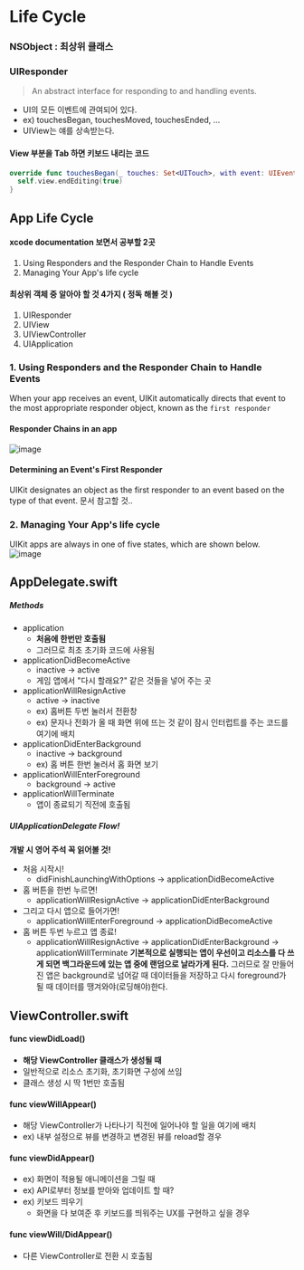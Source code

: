 # Life Cycle

### NSObject : 최상위 클래스

### UIResponder
> An abstract interface for responding to and handling events.

- UI의 모든 이벤트에 관여되어 있다. 
- ex) touchesBegan, touchesMoved, touchesEnded, ...
- UIView는 얘를 상속받는다.
#### 

#### View 부분을 Tab 하면 키보드 내리는 코드
```Swift
override func touchesBegan(_ touches: Set<UITouch>, with event: UIEvent?) {
  self.view.endEditing(true)
}
```

App Life Cycle
--
#### xcode documentation 보면서 공부할 2곳
1. Using Responders and the Responder Chain to Handle Events
2. Managing Your App's life cycle

#### 최상위 객체 중 알아야 할 것 4가지 ( 정독 해볼 것 )
1. UIResponder
2. UIView
3. UIViewController
4. UIApplication

### 1. Using Responders and the Responder Chain to Handle Events
When your app receives an event, UIKit automatically directs that event to the most appropriate responder object, known as the `first responder`
#### Responder Chains in an app  
![image](https://user-images.githubusercontent.com/26243835/49028904-ceda8680-f1e6-11e8-97ce-10f89009dae2.png)
#### Determining an Event's First Responder
UIKit designates an object as the first responder to an event based on the type of that event. 
문서 참고할 것..

### 2. Managing Your App's life cycle
UIKit apps are always in one of five states, which are shown below.  
![image](https://user-images.githubusercontent.com/26243835/49029380-c9ca0700-f1e7-11e8-91b8-477d2f3f1d30.png)

AppDelegate.swift 
--
##### Methods
- application
  - **처음에 한번만 호출됨**
  - 그러므로 최초 초기화 코드에 사용됨
- applicationDidBecomeActive
  - inactive -> active 
  - 게임 앱에서 "다시 할래요?" 같은 것들을 넣어 주는 곳
- applicationWillResignActive 
  - active -> inactive
  - ex) 홈버튼 두번 눌러서 전환창
  - ex) 문자나 전화가 올 때 화면 위에 뜨는 것 같이 잠시 인터럽트를 주는 코드를 여기에 배치
- applicationDidEnterBackground
  - inactive -> background
  - ex) 홈 버튼 한번 눌러서 홈 화면 보기
- applicationWillEnterForeground
  - background -> active
- applicationWillTerminate
  - 앱이 종료되기 직전에 호출됨
##### UIApplicationDelegate Flow! 
**개발 시 영어 주석 꼭 읽어볼 것!**
- 처음 시작시!
  - didFinishLaunchingWithOptions -> applicationDidBecomeActive
- 홈 버튼을 한번 누르면!
  - applicationWillResignActive -> applicationDidEnterBackground
- 그리고 다시 앱으로 들어가면!
  - applicationWillEnterForeground -> applicationDidBecomeActive
- 홈 버튼 두번 누르고 앱 종료!
  - applicationWillResignActive -> applicationDidEnterBackground -> applicationWillTerminate
**기본적으로 실행되는 앱이 우선이고 리소스를 다 쓰게 되면 백그라운드에 있는 앱 중에 랜덤으로 날라가게 된다.**
그러므로 잘 만들어진 앱은 background로 넘어갈 때 데이터들을 저장하고 다시 foreground가 될 때 데이터를 땡겨와야(로딩해야)한다.

ViewController.swift
--
#### func viewDidLoad()
- **해당 ViewController 클래스가 생성될 때**
- 일반적으로 리소스 초기화, 초기화면 구성에 쓰임
- 클래스 생성 시 딱 1번만 호출됨

#### func viewWillAppear()
- 해당 ViewController가 나타나기 직전에 일어나야 할 일을 여기에 배치
- ex) 내부 설정으로 뷰를 변경하고 변경된 뷰를 reload할 경우

#### func viewDidAppear()
- ex) 화면이 적용될 애니메이션을 그릴 때
- ex) API로부터 정보를 받아와 업데이트 할 때?
- ex) 키보드 띄우기
  - 화면을 다 보여준 후 키보드를 띄워주는 UX를 구현하고 싶을 경우

#### func viewWill/DidAppear()
- 다른 ViewController로 전환 시 호출됨


